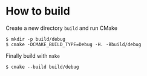 # How to build

Create a new directory `build` and run CMake
```
$ mkdir -p build/debug
$ cmake -DCMAKE_BUILD_TYPE=Debug -H. -Bbuild/debug
```
Finally build with `make`
```
$ cmake --build build/debug
```
